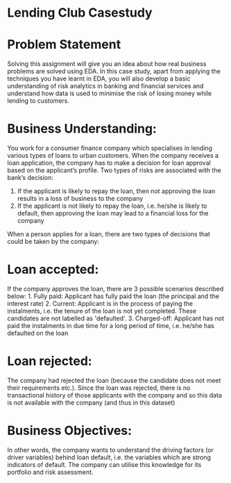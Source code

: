 # Lending Club Casestudy

# Problem Statement
Solving this assignment will give you an idea about how real business problems are solved using EDA. In this case study, apart from applying the techniques you have learnt in EDA, you will also develop a basic understanding of risk analytics in banking and financial services and understand how data is used to minimise the risk of losing money while lending to customers.


# Business Understanding:
You work for a consumer finance company which specialises in lending various types of loans to urban customers. When the company receives a loan application, the company has to make a decision for loan approval based on the applicant’s profile. Two types of risks are associated with the bank’s decision:

1. If the applicant is likely to repay the loan, then not approving the loan results in a loss of business to the company
2. If the applicant is not likely to repay the loan, i.e. he/she is likely to default, then approving the loan may lead to a financial loss for the company

When a person applies for a loan, there are two types of decisions that could be taken by the company:
# Loan accepted: 
If the company approves the loan, there are 3 possible scenarios described below:
      1. Fully paid: Applicant has fully paid the loan (the principal and the interest rate)
      2. Current: Applicant is in the process of paying the instalments, i.e. the tenure of the loan is not yet completed. These candidates are not labelled as 'defaulted'.
      3. Charged-off: Applicant has not paid the instalments in due time for a long period of time, i.e. he/she has defaulted on the loan

# Loan rejected:
The company had rejected the loan (because the candidate does not meet their requirements etc.). Since the loan was rejected, there is no transactional history of those applicants with the company and so this data is not available with the company (and thus in this dataset)

# Business Objectives:
In other words, the company wants to understand the driving factors (or driver variables) behind loan default, i.e. the variables which are strong indicators of default.  The company can utilise this knowledge for its portfolio and risk assessment.
